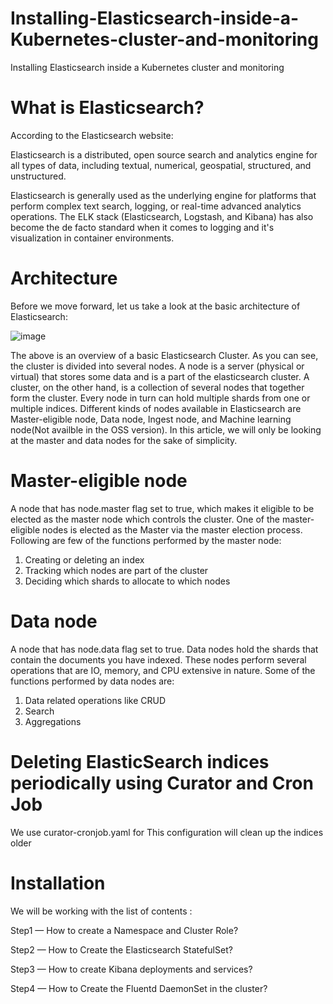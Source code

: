 # Installing-Elasticsearch-inside-a-Kubernetes-cluster-and-monitoring
Installing Elasticsearch inside a Kubernetes cluster and monitoring

# What is Elasticsearch?
According to the Elasticsearch website:

Elasticsearch is a distributed, open source search and analytics engine for all types of data, including textual, numerical, geospatial, structured, and unstructured.

Elasticsearch is generally used as the underlying engine for platforms that perform complex text search, logging, or real-time advanced analytics operations. The ELK stack (Elasticsearch, Logstash, and Kibana) has also become the de facto standard when it comes to logging and it's visualization in container environments.

# Architecture
Before we move forward, let us take a look at the basic architecture of Elasticsearch:


![image](https://user-images.githubusercontent.com/28998255/154791466-31cae9cc-7399-4ca4-acf9-f85d3d9d6999.png)


The above is an overview of a basic Elasticsearch Cluster. As you can see, the cluster is divided into several nodes. A node is a server (physical or virtual) that stores some data and is a part of the elasticsearch cluster. A cluster, on the other hand, is a collection of several nodes that together form the cluster. Every node in turn can hold multiple shards from one or multiple indices. Different kinds of nodes available in Elasticsearch are Master-eligible node, Data node, Ingest node, and Machine learning node(Not availble in the OSS version). In this article, we will only be looking at the master and data nodes for the sake of simplicity.


# Master-eligible node
A node that has node.master flag set to true, which makes it eligible to be elected as the master node which controls the cluster. One of the master-eligible nodes is elected as the Master via the master election process. Following are few of the functions performed by the master node:

 1. Creating or deleting an index
 2. Tracking which nodes are part of the cluster
 3. Deciding which shards to allocate to which nodes

# Data node
A node that has node.data flag set to true. Data nodes hold the shards that contain the documents you have indexed. These nodes perform several operations that are IO, memory, and CPU extensive in nature. Some of the functions performed by data nodes are:

1. Data related operations like CRUD
2. Search
3. Aggregations

# Deleting ElasticSearch indices periodically using Curator and Cron Job
  We use curator-cronjob.yaml for This configuration will clean up the indices older 
# Installation

We will be working with the list of contents :

Step1 — How to create a Namespace and Cluster Role?

Step2 — How to Create the Elasticsearch StatefulSet?

Step3 — How to create Kibana deployments and services?

Step4 — How to Create the Fluentd DaemonSet in the cluster?


